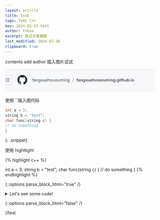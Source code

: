 ```yaml
---
layout: article
title: test
tags: TeXt C++
key: 2024-02-13-test
author: Fxhou
excerpt: 尝试文章摘要
last_modified: 2024-02-16
clipboard: true
---
```


contents
add author
插入图片试试

![1707830759399](https://github.com/fangxuehouwuming/fangxuehouwuming.github.io/raw/master/blogImages/2024-02-13-test.image/1707830145460.png)

使用```插入图代码

```c++
int a = 3;
string b = "test”;
char func(string c) {
// do something
}
```
{: .snippet}

使用 hightlight

{% highlight c++ %}

int a = 3;
string b = "test”;
char func(string c) {
// do something
}
{% endhighlight %}

{::options parse_block_html="true" /}

<details><summary markdown="span">Let's see some code!</summary>
```python
print('Hello World!')
```
</details>

{::options parse_block_html="false" /}

//test
